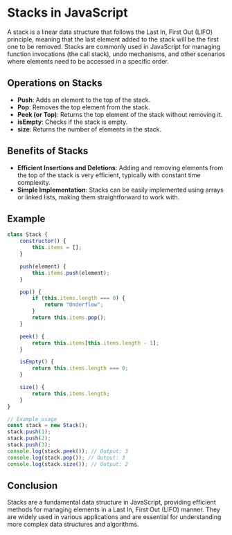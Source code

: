 # Stacks in JavaScript

A stack is a linear data structure that follows the Last In, First Out (LIFO) principle, meaning that the last element added to the stack will be the first one to be removed. Stacks are commonly used in JavaScript for managing function invocations (the call stack), undo mechanisms, and other scenarios where elements need to be accessed in a specific order.

## Operations on Stacks

- **Push**: Adds an element to the top of the stack.
- **Pop**: Removes the top element from the stack.
- **Peek (or Top)**: Returns the top element of the stack without removing it.
- **isEmpty**: Checks if the stack is empty.
- **size**: Returns the number of elements in the stack.

## Benefits of Stacks

- **Efficient Insertions and Deletions**: Adding and removing elements from the top of the stack is very efficient, typically with constant time complexity.
- **Simple Implementation**: Stacks can be easily implemented using arrays or linked lists, making them straightforward to work with.

## Example

```javascript
class Stack {
    constructor() {
        this.items = [];
    }

    push(element) {
        this.items.push(element);
    }

    pop() {
        if (this.items.length === 0) {
            return "Underflow";
        }
        return this.items.pop();
    }

    peek() {
        return this.items[this.items.length - 1];
    }

    isEmpty() {
        return this.items.length === 0;
    }

    size() {
        return this.items.length;
    }
}

// Example usage
const stack = new Stack();
stack.push(1);
stack.push(2);
stack.push(3);
console.log(stack.peek()); // Output: 3
console.log(stack.pop()); // Output: 3
console.log(stack.size()); // Output: 2
```
## Conclusion

Stacks are a fundamental data structure in JavaScript, providing efficient methods for managing elements in a Last In, First Out (LIFO) manner. They are widely used in various applications and are essential for understanding more complex data structures and algorithms.
